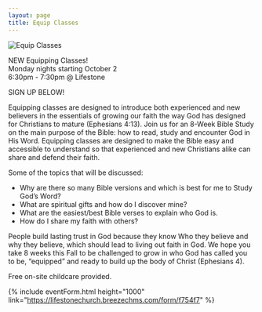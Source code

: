 ```yaml
---
layout: page
title: Equip Classes
---
```


<img src="{{ site.baseurl }}/assets/uploads/pages/equip.jpg" alt="Equip Classes" />

<p>
NEW Equipping Classes!<br/>
Monday nights starting October 2<br/>
6:30pm - 7:30pm @ Lifestone</p>

SIGN UP BELOW!

Equipping classes are designed to introduce both experienced and new believers in the essentials of growing our faith the way God has designed for Christians to mature (Ephesians 4:13). Join us for an 8-Week Bible Study on the main purpose of the Bible: how to read, study and encounter God in His Word. Equipping classes are designed to make the Bible easy and accessible to understand so that experienced and new Christians alike can share and defend their faith.

Some of the topics that will be discussed:

- Why are there so many Bible versions and which is best for me to Study God’s Word?
- What are spiritual gifts and how do I discover mine?
- What are the easiest/best Bible verses to explain who God is.
- How do I share my faith with others?

People build lasting trust in God because they know Who they believe and why they believe, which should lead to living out faith in God. We hope you take 8 weeks this Fall to be challenged to grow in who God has called you to be, “equipped” and ready to build up the body of Christ (Ephesians 4).

Free on-site childcare provided.

{% include eventForm.html height="1000" link="https://lifestonechurch.breezechms.com/form/f754f7" %}
